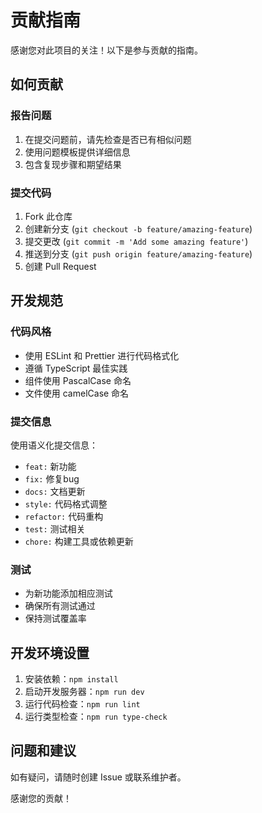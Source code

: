 # 贡献指南

感谢您对此项目的关注！以下是参与贡献的指南。

## 如何贡献

### 报告问题
1. 在提交问题前，请先检查是否已有相似问题
2. 使用问题模板提供详细信息
3. 包含复现步骤和期望结果

### 提交代码
1. Fork 此仓库
2. 创建新分支 (`git checkout -b feature/amazing-feature`)
3. 提交更改 (`git commit -m 'Add some amazing feature'`)
4. 推送到分支 (`git push origin feature/amazing-feature`)
5. 创建 Pull Request

## 开发规范

### 代码风格
- 使用 ESLint 和 Prettier 进行代码格式化
- 遵循 TypeScript 最佳实践
- 组件使用 PascalCase 命名
- 文件使用 camelCase 命名

### 提交信息
使用语义化提交信息：
- `feat:` 新功能
- `fix:` 修复bug
- `docs:` 文档更新
- `style:` 代码格式调整
- `refactor:` 代码重构
- `test:` 测试相关
- `chore:` 构建工具或依赖更新

### 测试
- 为新功能添加相应测试
- 确保所有测试通过
- 保持测试覆盖率

## 开发环境设置

1. 安装依赖：`npm install`
2. 启动开发服务器：`npm run dev`
3. 运行代码检查：`npm run lint`
4. 运行类型检查：`npm run type-check`

## 问题和建议

如有疑问，请随时创建 Issue 或联系维护者。

感谢您的贡献！